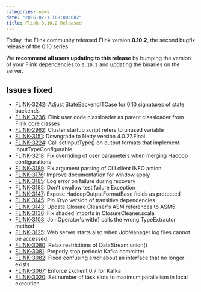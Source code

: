 ```yaml
---
categories: news
date: "2016-02-11T08:00:00Z"
title: Flink 0.10.2 Released
---
```


Today, the Flink community released Flink version **0.10.2**, the second bugfix release of the 0.10 series.

We **recommend all users updating to this release** by bumping the version of your Flink dependencies to `0.10.2` and updating the binaries on the server.

## Issues fixed

* [FLINK-3242](https://issues.apache.org/jira/browse/FLINK-3242): Adjust StateBackendITCase for 0.10 signatures of state backends
* [FLINK-3236](https://issues.apache.org/jira/browse/FLINK-3236): Flink user code classloader as parent classloader from Flink core classes
* [FLINK-2962](https://issues.apache.org/jira/browse/FLINK-2962): Cluster startup script refers to unused variable
* [FLINK-3151](https://issues.apache.org/jira/browse/FLINK-3151): Downgrade to Netty version 4.0.27.Final
* [FLINK-3224](https://issues.apache.org/jira/browse/FLINK-3224): Call setInputType() on output formats that implement InputTypeConfigurable
* [FLINK-3218](https://issues.apache.org/jira/browse/FLINK-3218): Fix overriding of user parameters when merging Hadoop configurations
* [FLINK-3189](https://issues.apache.org/jira/browse/FLINK-3189): Fix argument parsing of CLI client INFO action
* [FLINK-3176](https://issues.apache.org/jira/browse/FLINK-3176): Improve documentation for window apply
* [FLINK-3185](https://issues.apache.org/jira/browse/FLINK-3185): Log error on failure during recovery
* [FLINK-3185](https://issues.apache.org/jira/browse/FLINK-3185): Don't swallow test failure Exception
* [FLINK-3147](https://issues.apache.org/jira/browse/FLINK-3147): Expose HadoopOutputFormatBase fields as protected
* [FLINK-3145](https://issues.apache.org/jira/browse/FLINK-3145): Pin Kryo version of transitive dependencies
* [FLINK-3143](https://issues.apache.org/jira/browse/FLINK-3143): Update Closure Cleaner's ASM references to ASM5
* [FLINK-3136](https://issues.apache.org/jira/browse/FLINK-3136): Fix shaded imports in ClosureCleaner.scala
* [FLINK-3108](https://issues.apache.org/jira/browse/FLINK-3108): JoinOperator's with() calls the wrong TypeExtractor method
* [FLINK-3125](https://issues.apache.org/jira/browse/FLINK-3125): Web server starts also when JobManager log files cannot be accessed.
* [FLINK-3080](https://issues.apache.org/jira/browse/FLINK-3080): Relax restrictions of DataStream.union()
* [FLINK-3081](https://issues.apache.org/jira/browse/FLINK-3081): Properly stop periodic Kafka committer
* [FLINK-3082](https://issues.apache.org/jira/browse/FLINK-3082): Fixed confusing error about an interface that no longer exists
* [FLINK-3067](https://issues.apache.org/jira/browse/FLINK-3067): Enforce zkclient 0.7 for Kafka
* [FLINK-3020](https://issues.apache.org/jira/browse/FLINK-3020): Set number of task slots to maximum parallelism in local execution
